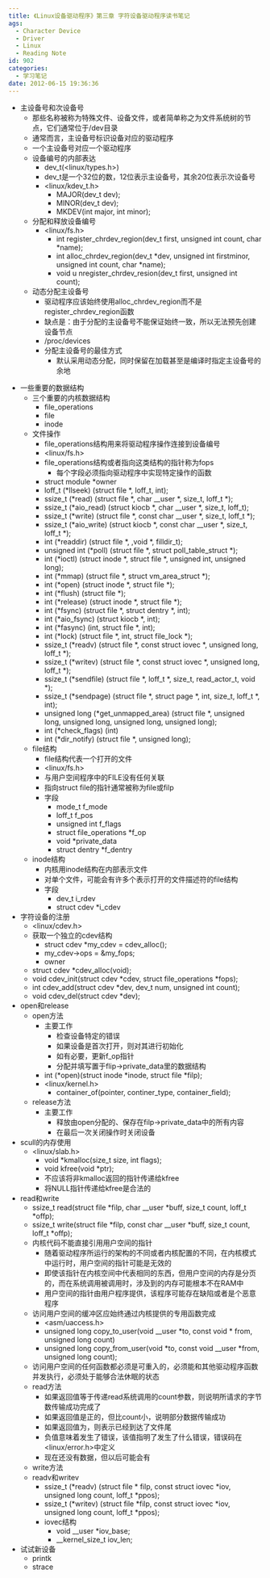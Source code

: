 ```yaml
---
title: 《Linux设备驱动程序》第三章 字符设备驱动程序读书笔记
ags:
  - Character Device
  - Driver
  - Linux
  - Reading Note
id: 902
categories:
  - 学习笔记
date: 2012-06-15 19:36:36
---
```


* 主设备号和次设备号
    * 那些名称被称为特殊文件、设备文件，或者简单称之为文件系统树的节点，它们通常位于/dev目录
    * 通常而言，主设备号标识设备对应的驱动程序
    * 一个主设备号对应一个驱动程序
    * 设备编号的内部表达
        * dev_t(&lt;linux/types.h&gt;)
        * dev_t是一个32位的数，12位表示主设备号，其余20位表示次设备号
        * &lt;linux/kdev_t.h&gt;
            * MAJOR(dev_t dev);
            * MINOR(dev_t dev);
            * MKDEV(int major, int minor);
    * 分配和释放设备编号
        * &lt;linux/fs.h&gt;
            * int register_chrdev_region(dev_t first, unsigned int count, char *name);
            * int alloc_chrdev_region(dev_t *dev, unsigned int firstminor, unsigned int count, char *name);
            * void u nregister_chrdev_resion(dev_t first, unsigned int count);
    * 动态分配主设备号
        * 驱动程序应该始终使用alloc_chrdev_region而不是register_chrdev_region函数
        * 缺点是：由于分配的主设备号不能保证始终一致，所以无法预先创建设备节点
        * /proc/devices
        * 分配主设备号的最佳方式
            * 默认采用动态分配，同时保留在加载甚至是编译时指定主设备号的余地

<!--more-->

* 一些重要的数据结构
    * 三个重要的内核数据结构
        * file_operations
        * file
        * inode
    * 文件操作
        * file_operations结构用来将驱动程序操作连接到设备编号
        * &lt;linux/fs.h&gt;
        * file_operations结构或者指向这类结构的指针称为fops
            * 每个字段必须指向驱动程序中实现特定操作的函数
        * struct module *owner
        * loff_t (*llseek) (struct file *, loff_t, int);
        * ssize_t (*read) (struct file *, char __user *, size_t, loff_t *);
        * ssize_t (*aio_read) (struct kiocb *, char __user *, size_t, loff_t);
        * ssize_t (*write) (struct file *, const char __user *, size_t, loff_t *);
        * ssize_t (*aio_write) (struct kiocb *, const char __user *, size_t, loff_t *);
        * int (*readdir) (struct file *, ,void *, filldir_t);
        * unsigned int (*poll) (struct file *, struct poll_table_struct *);
        * int (*ioctl) (struct inode *, struct file *, unsigned int, unsigned long);
        * int (*mmap) (struct file *, struct vm_area_struct *);
        * int (*open) (struct inode *, struct file *);
        * int (*flush) (struct file *);
        * int (*release) (struct inode *, struct file *);
        * int (*fsync) (struct file *, struct dentry *, int);
        * int (*aio_fsync) (struct kiocb *, int);
        * int (*fasync) (int, struct file *, int);
        * int (*lock) (struct file *, int, struct file_lock *);
        * ssize_t (*readv) (struct file *, const struct iovec *, unsigned long, loff_t *);
        * ssize_t (*writev) (struct file *, const struct iovec *, unsigned long, loff_t *);
        * ssize_t (*sendfile) (struct file *, loff_t *, size_t, read_actor_t, void *);
        * ssize_t (*sendpage) (struct file *, struct page *, int, size_t, loff_t *, int);
        * unsigned long (*get_unmapped_area) (struct file *, unsigned long, unsigned long, unsigned long, unsigned long);
        * int (*check_flags) (int)
        * int (*dir_notify) (struct file *, unsigned long);
    * file结构
        * file结构代表一个打开的文件
        * &lt;linux/fs.h&gt;
        * 与用户空间程序中的FILE没有任何关联
        * 指向struct file的指针通常被称为file或filp
        * 字段
            * mode_t f_mode
            * loff_t f_pos
            * unsigned int f_flags
            * struct file_operations *f_op
            * void *private_data
            * struct dentry *f_dentry
    * inode结构
        * 内核用inode结构在内部表示文件
        * 对单个文件，可能会有许多个表示打开的文件描述符的file结构
        * 字段
            * dev_t i_rdev
            * struct cdev *i_cdev
* 字符设备的注册
    * &lt;linux/cdev.h&gt;
    * 获取一个独立的cdev结构
        * struct cdev *my_cdev = cdev_alloc();
        * my_cdev-&gt;ops = &my_fops;
        * owner
    * struct cdev *cdev_alloc(void);
    * void cdev_init(struct cdev *cdev, struct file_operations *fops);
    * int cdev_add(struct cdev *dev, dev_t num, unsigned int count);
    * void cdev_del(struct cdev *dev);
* open和release
    * open方法
        * 主要工作
            * 检查设备特定的错误
            * 如果设备是首次打开，则对其进行初始化
            * 如有必要，更新f_op指针
            * 分配并填写置于flip-&gt;private_data里的数据结构
        * int (*open)(struct inode *inode, struct file *filp);
        * &lt;linux/kernel.h&gt;
            * container_of(pointer, continer_type, container_field);
    * release方法
        * 主要工作
            * 释放由open分配的、保存在filp-&gt;private_data中的所有内容
            * 在最后一次关闭操作时关闭设备
* scull的内存使用
    * &lt;linux/slab.h&gt;
        * void *kmalloc(size_t size, int flags);
        * void kfree(void *ptr);
        * 不应该将非kmalloc返回的指针传递给kfree
        * 将NULL指针传递给kfree是合法的
* read和write
    * ssize_t read(struct file *filp, char __user *buff, size_t count, loff_t *offp);
    * ssize_t write(struct file *filp, const char __user *buff, size_t count, loff_t *offp);
    * 内核代码不能直接引用用户空间的指针
        * 随着驱动程序所运行的架构的不同或者内核配置的不同，在内核模式中运行时，用户空间的指针可能是无效的
        * 即使该指针在内核空间中代表相同的东西，但用户空间的内存是分页的，而在系统调用被调用时，涉及到的内存可能根本不在RAM中
        * 用户空间的指针由用户程序提供，该程序可能存在缺陷或者是个恶意程序
    * 访问用户空间的缓冲区应始终通过内核提供的专用函数完成
        * &lt;asm/uaccess.h&gt;
        * unsigned long copy_to_user(void __user *to, const void * from, unsigned long count)
        * unsigned long copy_from_user(void *to, const void __user *from, unsigned long count);
    * 访问用户空间的任何函数都必须是可重入的，必须能和其他驱动程序函数并发执行，必须处于能够合法休眠的状态
    * read方法
        * 如果返回值等于传递read系统调用的count参数，则说明所请求的字节数传输成功完成了
        * 如果返回值是正的，但比count小，说明部分数据传输成功
        * 如果返回值为，则表示已经到达了文件尾
        * 负值意味着发生了错误，该值指明了发生了什么错误，错误码在&lt;linux/error.h&gt;中定义
        * 现在还没有数据，但以后可能会有
    * write方法
    * readv和writev
        * ssize_t (*readv) (struct file * filp, const struct iovec *iov, unsigned long count, loff_t *ppos);
        * ssize_t (*writev) (struct file *filp, const struct iovec *iov, unsigned long count, loff_t *ppos);
        * iovec结构
            * void __user *iov_base;
            * __kernel_size_t iov_len;
* 试试新设备
    * printk
    * strace

